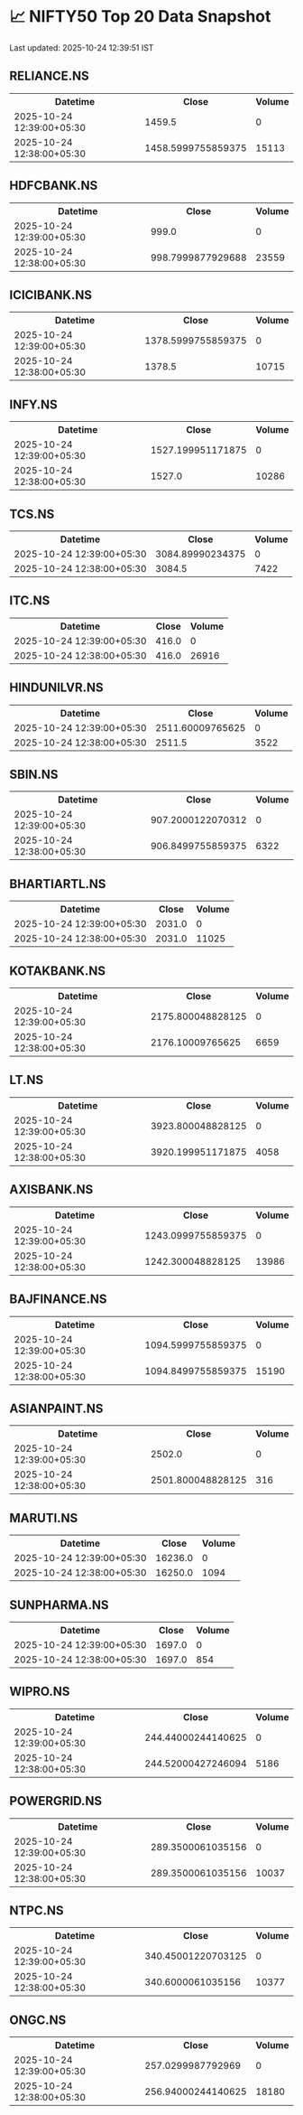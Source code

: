 # 📈 NIFTY50 Top 20 Data Snapshot

Last updated: 2025-10-24 12:39:51 IST

## RELIANCE.NS

<table>
  <tr><th>Datetime</th><th>Close</th><th>Volume</th></tr>
  <tr><td>2025-10-24 12:39:00+05:30</td><td>1459.5</td><td>0</td></tr>
  <tr><td>2025-10-24 12:38:00+05:30</td><td>1458.5999755859375</td><td>15113</td></tr>
</table>

## HDFCBANK.NS

<table>
  <tr><th>Datetime</th><th>Close</th><th>Volume</th></tr>
  <tr><td>2025-10-24 12:39:00+05:30</td><td>999.0</td><td>0</td></tr>
  <tr><td>2025-10-24 12:38:00+05:30</td><td>998.7999877929688</td><td>23559</td></tr>
</table>

## ICICIBANK.NS

<table>
  <tr><th>Datetime</th><th>Close</th><th>Volume</th></tr>
  <tr><td>2025-10-24 12:39:00+05:30</td><td>1378.5999755859375</td><td>0</td></tr>
  <tr><td>2025-10-24 12:38:00+05:30</td><td>1378.5</td><td>10715</td></tr>
</table>

## INFY.NS

<table>
  <tr><th>Datetime</th><th>Close</th><th>Volume</th></tr>
  <tr><td>2025-10-24 12:39:00+05:30</td><td>1527.199951171875</td><td>0</td></tr>
  <tr><td>2025-10-24 12:38:00+05:30</td><td>1527.0</td><td>10286</td></tr>
</table>

## TCS.NS

<table>
  <tr><th>Datetime</th><th>Close</th><th>Volume</th></tr>
  <tr><td>2025-10-24 12:39:00+05:30</td><td>3084.89990234375</td><td>0</td></tr>
  <tr><td>2025-10-24 12:38:00+05:30</td><td>3084.5</td><td>7422</td></tr>
</table>

## ITC.NS

<table>
  <tr><th>Datetime</th><th>Close</th><th>Volume</th></tr>
  <tr><td>2025-10-24 12:39:00+05:30</td><td>416.0</td><td>0</td></tr>
  <tr><td>2025-10-24 12:38:00+05:30</td><td>416.0</td><td>26916</td></tr>
</table>

## HINDUNILVR.NS

<table>
  <tr><th>Datetime</th><th>Close</th><th>Volume</th></tr>
  <tr><td>2025-10-24 12:39:00+05:30</td><td>2511.60009765625</td><td>0</td></tr>
  <tr><td>2025-10-24 12:38:00+05:30</td><td>2511.5</td><td>3522</td></tr>
</table>

## SBIN.NS

<table>
  <tr><th>Datetime</th><th>Close</th><th>Volume</th></tr>
  <tr><td>2025-10-24 12:39:00+05:30</td><td>907.2000122070312</td><td>0</td></tr>
  <tr><td>2025-10-24 12:38:00+05:30</td><td>906.8499755859375</td><td>6322</td></tr>
</table>

## BHARTIARTL.NS

<table>
  <tr><th>Datetime</th><th>Close</th><th>Volume</th></tr>
  <tr><td>2025-10-24 12:39:00+05:30</td><td>2031.0</td><td>0</td></tr>
  <tr><td>2025-10-24 12:38:00+05:30</td><td>2031.0</td><td>11025</td></tr>
</table>

## KOTAKBANK.NS

<table>
  <tr><th>Datetime</th><th>Close</th><th>Volume</th></tr>
  <tr><td>2025-10-24 12:39:00+05:30</td><td>2175.800048828125</td><td>0</td></tr>
  <tr><td>2025-10-24 12:38:00+05:30</td><td>2176.10009765625</td><td>6659</td></tr>
</table>

## LT.NS

<table>
  <tr><th>Datetime</th><th>Close</th><th>Volume</th></tr>
  <tr><td>2025-10-24 12:39:00+05:30</td><td>3923.800048828125</td><td>0</td></tr>
  <tr><td>2025-10-24 12:38:00+05:30</td><td>3920.199951171875</td><td>4058</td></tr>
</table>

## AXISBANK.NS

<table>
  <tr><th>Datetime</th><th>Close</th><th>Volume</th></tr>
  <tr><td>2025-10-24 12:39:00+05:30</td><td>1243.0999755859375</td><td>0</td></tr>
  <tr><td>2025-10-24 12:38:00+05:30</td><td>1242.300048828125</td><td>13986</td></tr>
</table>

## BAJFINANCE.NS

<table>
  <tr><th>Datetime</th><th>Close</th><th>Volume</th></tr>
  <tr><td>2025-10-24 12:39:00+05:30</td><td>1094.5999755859375</td><td>0</td></tr>
  <tr><td>2025-10-24 12:38:00+05:30</td><td>1094.8499755859375</td><td>15190</td></tr>
</table>

## ASIANPAINT.NS

<table>
  <tr><th>Datetime</th><th>Close</th><th>Volume</th></tr>
  <tr><td>2025-10-24 12:39:00+05:30</td><td>2502.0</td><td>0</td></tr>
  <tr><td>2025-10-24 12:38:00+05:30</td><td>2501.800048828125</td><td>316</td></tr>
</table>

## MARUTI.NS

<table>
  <tr><th>Datetime</th><th>Close</th><th>Volume</th></tr>
  <tr><td>2025-10-24 12:39:00+05:30</td><td>16236.0</td><td>0</td></tr>
  <tr><td>2025-10-24 12:38:00+05:30</td><td>16250.0</td><td>1094</td></tr>
</table>

## SUNPHARMA.NS

<table>
  <tr><th>Datetime</th><th>Close</th><th>Volume</th></tr>
  <tr><td>2025-10-24 12:39:00+05:30</td><td>1697.0</td><td>0</td></tr>
  <tr><td>2025-10-24 12:38:00+05:30</td><td>1697.0</td><td>854</td></tr>
</table>

## WIPRO.NS

<table>
  <tr><th>Datetime</th><th>Close</th><th>Volume</th></tr>
  <tr><td>2025-10-24 12:39:00+05:30</td><td>244.44000244140625</td><td>0</td></tr>
  <tr><td>2025-10-24 12:38:00+05:30</td><td>244.52000427246094</td><td>5186</td></tr>
</table>

## POWERGRID.NS

<table>
  <tr><th>Datetime</th><th>Close</th><th>Volume</th></tr>
  <tr><td>2025-10-24 12:39:00+05:30</td><td>289.3500061035156</td><td>0</td></tr>
  <tr><td>2025-10-24 12:38:00+05:30</td><td>289.3500061035156</td><td>10037</td></tr>
</table>

## NTPC.NS

<table>
  <tr><th>Datetime</th><th>Close</th><th>Volume</th></tr>
  <tr><td>2025-10-24 12:39:00+05:30</td><td>340.45001220703125</td><td>0</td></tr>
  <tr><td>2025-10-24 12:38:00+05:30</td><td>340.6000061035156</td><td>10377</td></tr>
</table>

## ONGC.NS

<table>
  <tr><th>Datetime</th><th>Close</th><th>Volume</th></tr>
  <tr><td>2025-10-24 12:39:00+05:30</td><td>257.0299987792969</td><td>0</td></tr>
  <tr><td>2025-10-24 12:38:00+05:30</td><td>256.94000244140625</td><td>18180</td></tr>
</table>


